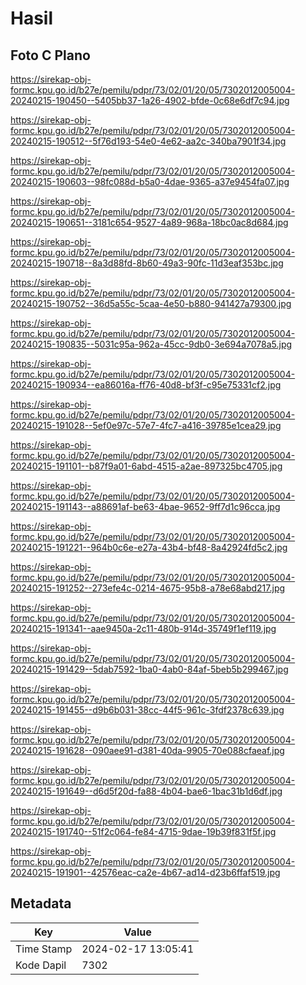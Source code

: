 # Hasil

## Foto C Plano

https://sirekap-obj-formc.kpu.go.id/b27e/pemilu/pdpr/73/02/01/20/05/7302012005004-20240215-190450--5405bb37-1a26-4902-bfde-0c68e6df7c94.jpg

https://sirekap-obj-formc.kpu.go.id/b27e/pemilu/pdpr/73/02/01/20/05/7302012005004-20240215-190512--5f76d193-54e0-4e62-aa2c-340ba7901f34.jpg

https://sirekap-obj-formc.kpu.go.id/b27e/pemilu/pdpr/73/02/01/20/05/7302012005004-20240215-190603--98fc088d-b5a0-4dae-9365-a37e9454fa07.jpg

https://sirekap-obj-formc.kpu.go.id/b27e/pemilu/pdpr/73/02/01/20/05/7302012005004-20240215-190651--3181c654-9527-4a89-968a-18bc0ac8d684.jpg

https://sirekap-obj-formc.kpu.go.id/b27e/pemilu/pdpr/73/02/01/20/05/7302012005004-20240215-190718--8a3d88fd-8b60-49a3-90fc-11d3eaf353bc.jpg

https://sirekap-obj-formc.kpu.go.id/b27e/pemilu/pdpr/73/02/01/20/05/7302012005004-20240215-190752--36d5a55c-5caa-4e50-b880-941427a79300.jpg

https://sirekap-obj-formc.kpu.go.id/b27e/pemilu/pdpr/73/02/01/20/05/7302012005004-20240215-190835--5031c95a-962a-45cc-9db0-3e694a7078a5.jpg

https://sirekap-obj-formc.kpu.go.id/b27e/pemilu/pdpr/73/02/01/20/05/7302012005004-20240215-190934--ea86016a-ff76-40d8-bf3f-c95e75331cf2.jpg

https://sirekap-obj-formc.kpu.go.id/b27e/pemilu/pdpr/73/02/01/20/05/7302012005004-20240215-191028--5ef0e97c-57e7-4fc7-a416-39785e1cea29.jpg

https://sirekap-obj-formc.kpu.go.id/b27e/pemilu/pdpr/73/02/01/20/05/7302012005004-20240215-191101--b87f9a01-6abd-4515-a2ae-897325bc4705.jpg

https://sirekap-obj-formc.kpu.go.id/b27e/pemilu/pdpr/73/02/01/20/05/7302012005004-20240215-191143--a88691af-be63-4bae-9652-9ff7d1c96cca.jpg

https://sirekap-obj-formc.kpu.go.id/b27e/pemilu/pdpr/73/02/01/20/05/7302012005004-20240215-191221--964b0c6e-e27a-43b4-bf48-8a42924fd5c2.jpg

https://sirekap-obj-formc.kpu.go.id/b27e/pemilu/pdpr/73/02/01/20/05/7302012005004-20240215-191252--273efe4c-0214-4675-95b8-a78e68abd217.jpg

https://sirekap-obj-formc.kpu.go.id/b27e/pemilu/pdpr/73/02/01/20/05/7302012005004-20240215-191341--aae9450a-2c11-480b-914d-35749f1ef119.jpg

https://sirekap-obj-formc.kpu.go.id/b27e/pemilu/pdpr/73/02/01/20/05/7302012005004-20240215-191429--5dab7592-1ba0-4ab0-84af-5beb5b299467.jpg

https://sirekap-obj-formc.kpu.go.id/b27e/pemilu/pdpr/73/02/01/20/05/7302012005004-20240215-191455--d9b6b031-38cc-44f5-961c-3fdf2378c639.jpg

https://sirekap-obj-formc.kpu.go.id/b27e/pemilu/pdpr/73/02/01/20/05/7302012005004-20240215-191628--090aee91-d381-40da-9905-70e088cfaeaf.jpg

https://sirekap-obj-formc.kpu.go.id/b27e/pemilu/pdpr/73/02/01/20/05/7302012005004-20240215-191649--d6d5f20d-fa88-4b04-bae6-1bac31b1d6df.jpg

https://sirekap-obj-formc.kpu.go.id/b27e/pemilu/pdpr/73/02/01/20/05/7302012005004-20240215-191740--51f2c064-fe84-4715-9dae-19b39f831f5f.jpg

https://sirekap-obj-formc.kpu.go.id/b27e/pemilu/pdpr/73/02/01/20/05/7302012005004-20240215-191901--42576eac-ca2e-4b67-ad14-d23b6ffaf519.jpg


## Metadata

| Key        | Value               |
| ---------- | ------------------- |
| Time Stamp | 2024-02-17 13:05:41 |
| Kode Dapil | 7302                |



